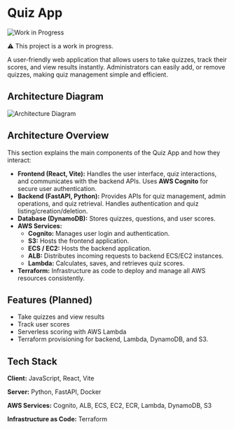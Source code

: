 # Quiz App
![Work in Progress](https://img.shields.io/badge/status-WIP-yellow)

⚠️ This project is a work in progress.

A user-friendly web application that allows users to take quizzes, track their scores, and view results instantly. Administrators can easily add, or remove quizzes, making quiz management simple and efficient.


## Architecture Diagram

![Architecture Diagram]()

## Architecture Overview

This section explains the main components of the Quiz App and how they interact:

- **Frontend (React, Vite):** Handles the user interface, quiz interactions, and communicates with the backend APIs. Uses **AWS Cognito** for secure user authentication.  
- **Backend (FastAPI, Python):** Provides APIs for quiz management, admin operations, and quiz retrieval. Handles authentication and quiz listing/creation/deletion.  
- **Database (DynamoDB):** Stores quizzes, questions, and user scores.  
- **AWS Services:**  
  - **Cognito:** Manages user login and authentication.  
  - **S3:** Hosts the frontend application.  
  - **ECS / EC2:** Hosts the backend application.  
  - **ALB:** Distributes incoming requests to backend ECS/EC2 instances. 
  - **Lambda:** Calculates, saves, and retrieves quiz scores.  
- **Terraform:** Infrastructure as code to deploy and manage all AWS resources consistently.

## Features (Planned)

- Take quizzes and view results
- Track user scores
- Serverless scoring with AWS Lambda  
- Terraform provisioning for backend, Lambda, DynamoDB, and S3.


## Tech Stack

**Client:** JavaScript, React, Vite

**Server:** Python, FastAPI, Docker

**AWS Services:** Cognito, ALB, ECS, EC2, ECR, Lambda, DynamoDB, S3

**Infrastructure as Code:** Terraform

